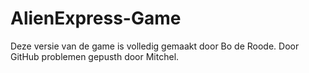 # AlienExpress-Game
Deze versie van de game is volledig gemaakt door Bo de Roode. Door GitHub problemen gepusth door Mitchel.
